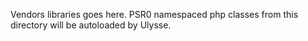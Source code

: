 Vendors libraries goes here.
PSR0 namespaced php classes from this directory will be autoloaded by Ulysse.